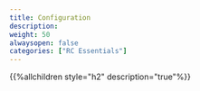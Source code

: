 ```yaml
---
title: Configuration
description:
weight: 50
alwaysopen: false
categories: ["RC Essentials"]
---
```


{{%allchildren style="h2" description="true"%}}
